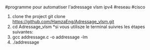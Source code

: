 #programme pour automatiser l'adressage vlsm ipv4 #reseau #cisco 

1. clone the project
git clone https://github.com/HamzaEng/Adressage_vlsm.git
2. cd Adressage_vlsm
*si vous utilisze le terminal suivres les étapes suivantes: 
1. gcc addressage.c -o addressage -lm
2. ./addressage 
